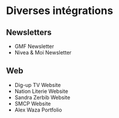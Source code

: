 # Diverses intégrations

## Newsletters
- GMF Newsletter
- Nivea & Moi Newsletter

## Web
- Dig-up TV Website
- Nation Literie Website
- Sandra Zerbib Website
- SMCP Website
- Alex Waza Portfolio